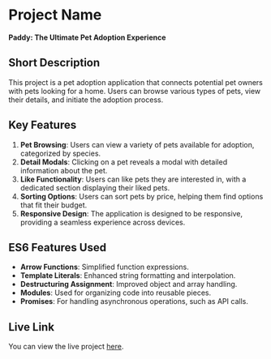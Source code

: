 # Project Name
**Paddy: The Ultimate Pet Adoption Experience**

## Short Description
This project is a pet adoption application that connects potential pet owners with pets looking for a home. Users can browse various types of pets, view their details, and initiate the adoption process.

## Key Features
1. **Pet Browsing**: Users can view a variety of pets available for adoption, categorized by species.
2. **Detail Modals**: Clicking on a pet reveals a modal with detailed information about the pet.
3. **Like Functionality**: Users can like pets they are interested in, with a dedicated section displaying their liked pets.
4. **Sorting Options**: Users can sort pets by price, helping them find options that fit their budget.
5. **Responsive Design**: The application is designed to be responsive, providing a seamless experience across devices.

## ES6 Features Used
- **Arrow Functions**: Simplified function expressions.
- **Template Literals**: Enhanced string formatting and interpolation.
- **Destructuring Assignment**: Improved object and array handling.
- **Modules**: Used for organizing code into reusable pieces.
- **Promises**: For handling asynchronous operations, such as API calls.

## Live Link
You can view the live project [here](https://kaleidoscopic-cuchufli-3b44d4.netlify.app/).
